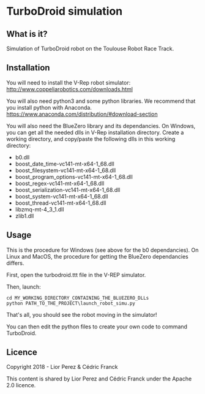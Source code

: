 # TurboDroid simulation

## What is it?

Simulation of TurboDroid robot on the Toulouse Robot Race Track.

## Installation

You will need to install the V-Rep robot simulator:
http://www.coppeliarobotics.com/downloads.html

You will also need python3 and some python libraries. We recommend that you install python with Anaconda.
https://www.anaconda.com/distribution/#download-section

You will also need the BlueZero library and its dependancies. On Windows, you can get all the needed dlls in V-Rep installation directory. Create a working directory, and copy/paste the following dlls in this working directory:

* b0.dll
* boost_date_time-vc141-mt-x64-1_68.dll
* boost_filesystem-vc141-mt-x64-1_68.dll
* boost_program_options-vc141-mt-x64-1_68.dll
* boost_regex-vc141-mt-x64-1_68.dll
* boost_serialization-vc141-mt-x64-1_68.dll
* boost_system-vc141-mt-x64-1_68.dll
* boost_thread-vc141-mt-x64-1_68.dll
* libzmq-mt-4_3_1.dll
* zlib1.dll

## Usage

This is the procedure for Windows (see above for the b0 dependancies). On Linux and MacOS, the procedure for getting the BlueZero dependancies differs.

First, open the turbodroid.ttt file in the V-REP simulator.

Then, launch:
```console
cd MY_WORKING_DIRECTORY_CONTAINING_THE_BLUEZERO_DLLs
python PATH_TO_THE_PROJECT\launch_robot_simu.py
```

That's all, you should see the robot moving in the simulator!

You can then edit the python files to create your own code to command TurboDroid.

## Licence

Copyright 2018 - Lior Perez & Cédric Franck

This content is shared by Lior Perez and Cédric Franck under the Apache 2.0 licence.